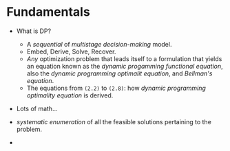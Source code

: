 # Fundamentals

* What is DP?
    - A *sequential* of *multistage decision-making* model.
    - Embed, Derive, Solve, Recover.
    - _Any_ optimization problem that leads itself to a formulation that yields an equation known as the *dynamic progamming functional equation*, also the *dynamic programming optimalit equation*, and *Bellman's equation*.
    - The equations from `(2.2)` to `(2.8)`: how *dynamic programming optimality equation* is derived.

* Lots of math...

* *systematic enumeration* of all the feasible solutions pertaining to the problem.

* 
